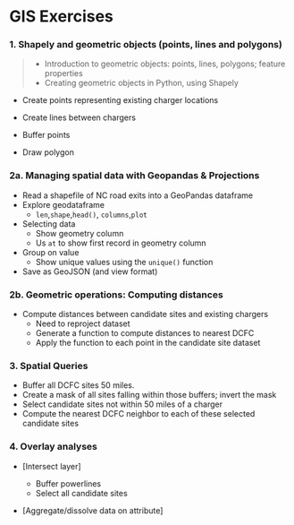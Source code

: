 # GIS Exercises

### 1. Shapely and geometric objects (points, lines and polygons)

> * Introduction to geometric objects: points, lines, polygons; feature properties
> * Creating geometric objects in Python, using Shapely

* Create points representing existing charger locations

* Create lines between chargers
* Buffer points
* Draw polygon



### 2a. Managing spatial data with Geopandas & Projections

* Read a shapefile of NC road exits into a GeoPandas dataframe
* Explore geodataframe 
  * `len`,`shape`,`head()`, `columns`,`plot`
* Selecting data
  * Show geometry column
  * Us `at` to show first record in geometry column
* Group on value
  * Show unique values using the `unique()` function
* Save as GeoJSON (and view format)

### 2b. Geometric operations: Computing distances

* Compute distances between candidate sites and existing chargers
  * Need to reproject dataset
  * Generate a function to compute distances to nearest DCFC
  * Apply the function to each point in the candidate site dataset

### 3. Spatial Queries

* Buffer all DCFC sites 50 miles. 
* Create a mask of all sites falling within those buffers; invert the mask
* Select candidate sites not within 50 miles of a charger
* Compute the nearest DCFC neighbor to each of these selected candidate sites

### 4. Overlay analyses

* [Intersect layer]

  * Buffer powerlines
  * Select all candidate sites

* [Aggregate/dissolve data on attribute]

  